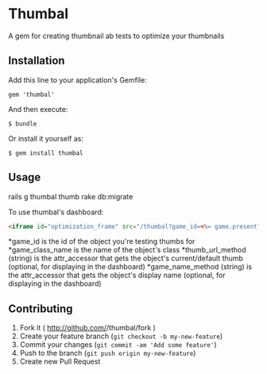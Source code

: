 # Thumbal

A gem for creating thumbnail ab tests to optimize your thumbnails

## Installation

Add this line to your application's Gemfile:

    gem 'thumbal'

And then execute:

    $ bundle

Or install it yourself as:

    $ gem install thumbal

## Usage

rails g thumbal thumb
rake db:migrate

To use thumbal's dashboard:
```html
<iframe id="optimization_frame" src="/thumbal?game_id=<%= game.present? ? game.id : '' %>&game_class_name=Game&thumb_url_method=thumb_url_small&game_name_method=name"></iframe>
```
  *game_id is the id of the object you're testing thumbs for
  *game_class_name is the name of the object's class
  *thumb_url_method  (string) is the attr_accessor that gets the object's current/default thumb (optional, for displaying in the dashboard)
  *game_name_method (string) is the attr_accessor that gets the object's display name (optional, for displaying in the dashboard)

## Contributing

1. Fork it ( http://github.com/<my-github-username>/thumbal/fork )
2. Create your feature branch (`git checkout -b my-new-feature`)
3. Commit your changes (`git commit -am 'Add some feature'`)
4. Push to the branch (`git push origin my-new-feature`)
5. Create new Pull Request
